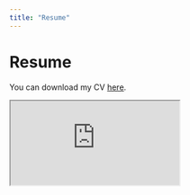 ```yaml
---
title: "Resume"
---
```


# Resume 

You can download my CV [here](https://mariajosegonzalezfuentes.github.io/CV_2025.pdf). 

<!-- PDF Embed Container --> 

<div class="custom-container">
        <!-- PDF Embed Container -->
        <div class="custom-pdf-container">
            <!-- Update the 'src' attribute with your actual PDF location -->
            <iframe class="custom-cv-iframe" src="https://mariajosegonzalezfuentes.github.io/CV_2025.pdf" title="My CV"></iframe>
        </div>
</div>



   
